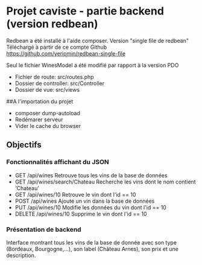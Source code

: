 # Projet caviste - partie backend (version redbean)

Redbean a été installé à l'aide composer. Version "single file de redbean"
Téléchargé à partir de ce compte Github https://github.com/yeriomin/redbean-single-file

Seul le fichier WinesModel a été modifié par rapport à la version PDO


* Fichier de route: src/routes.php
* Dossier de controller: src/Controller
* Dossier de vue: src/views

##A l'importation du projet

* composer dump-autoload
* Redémarer serveur
* Vider le cache du browser

## Objectifs

### Fonctionnalités affichant du JSON

* GET /api/wines Retrouve tous les vins de la base de données
* GET /api/wines/search/Chateau Recherche les vins dont le nom contient ‘Chateau’
* GET /api/wines/10 Retrouve le vin dont l'id == 10
* POST /api/wines Ajoute un vin dans la base de données
* PUT /api/wines/10 Modifie les données du vin dont l'id == 10
* DELETE /api/wines/10 Supprime le vin dont l'id == 10

### Présentation de backend

Interface montrant tous les vins de la base de donnée avec son type (Bordeaux, Bourgogne,...), son label (Château Arnes), son prix et une description.